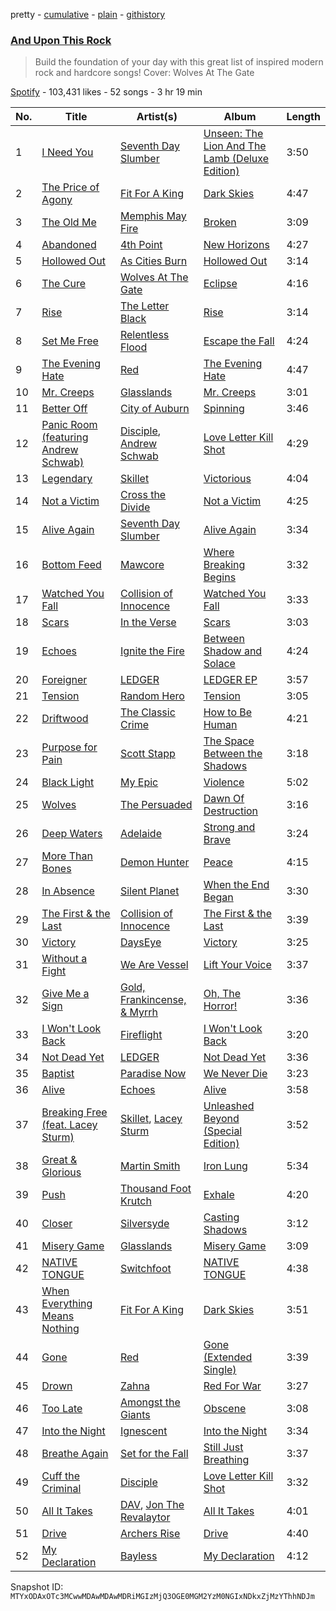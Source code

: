pretty - [cumulative](/playlists/cumulative/37i9dQZF1DX06wYNNUR5t6.md) - [plain](/playlists/plain/37i9dQZF1DX06wYNNUR5t6) - [githistory](https://github.githistory.xyz/mackorone/spotify-playlist-archive/blob/main/playlists/plain/37i9dQZF1DX06wYNNUR5t6)

### [And Upon This Rock](https://open.spotify.com/playlist/37i9dQZF1DX06wYNNUR5t6)

> Build the foundation of your day with this great list of inspired modern rock and hardcore songs!  Cover: Wolves At The Gate

[Spotify](https://open.spotify.com/user/spotify) - 103,431 likes - 52 songs - 3 hr 19 min

| No. | Title | Artist(s) | Album | Length |
|---|---|---|---|---|
| 1 | [I Need You](https://open.spotify.com/track/6zd8T1PBe9JFHmuVnurdRp) | [Seventh Day Slumber](https://open.spotify.com/artist/6kFLnclYFc3gzpNt13wim5) | [Unseen: The Lion And The Lamb \(Deluxe Edition\)](https://open.spotify.com/album/0LhYYU14RU6IPQ9vVMu3Yk) | 3:50 |
| 2 | [The Price of Agony](https://open.spotify.com/track/13zKsRskPB1TD9lWtbMoXH) | [Fit For A King](https://open.spotify.com/artist/0OgdRTPItr9dw4XYp4JJUx) | [Dark Skies](https://open.spotify.com/album/73AvGSgwYiht6qw4p7LmLc) | 4:47 |
| 3 | [The Old Me](https://open.spotify.com/track/7HIQfzq7uFZNZUxzK2OjbH) | [Memphis May Fire](https://open.spotify.com/artist/7cNNNhdJDrt3vgQjwSavNf) | [Broken](https://open.spotify.com/album/6OjdYx9U5k0Tex2SAKyDSh) | 3:09 |
| 4 | [Abandoned](https://open.spotify.com/track/1feaOWrf70CKmj9MKWJBuE) | [4th Point](https://open.spotify.com/artist/1ne42u3qXGxhXOheXX9mQL) | [New Horizons](https://open.spotify.com/album/74J2EbDngHUVrtLFWi2ohZ) | 4:27 |
| 5 | [Hollowed Out](https://open.spotify.com/track/23jSwzxet90GsYoKdmlMS6) | [As Cities Burn](https://open.spotify.com/artist/7eJA8CZoXCETi9axIfBFGT) | [Hollowed Out](https://open.spotify.com/album/2Y9kDOy6g5dUdMCEyMNOLj) | 3:14 |
| 6 | [The Cure](https://open.spotify.com/track/3bimN1JcQkbLWcUJexAEyh) | [Wolves At The Gate](https://open.spotify.com/artist/0Z88iXWc4YVhtu1eFtsGk6) | [Eclipse](https://open.spotify.com/album/6L8gLKCluioceYP7WNmcol) | 4:16 |
| 7 | [Rise](https://open.spotify.com/track/5s2VU6HkVBb92xnyNeM57q) | [The Letter Black](https://open.spotify.com/artist/7AH2bTtNIOYu24O3NuFxhG) | [Rise](https://open.spotify.com/album/0DsC2zkOx6orIpcTzmPchK) | 3:14 |
| 8 | [Set Me Free](https://open.spotify.com/track/4jmM3DfZKnNmdk9E1hu9lg) | [Relentless Flood](https://open.spotify.com/artist/6EvpEo8wSoAZMDb3oV2y0V) | [Escape the Fall](https://open.spotify.com/album/5rVRimOcZf9yLvTZ72xluq) | 4:24 |
| 9 | [The Evening Hate](https://open.spotify.com/track/2afTqQjKpq8e4qmUwZbQRI) | [Red](https://open.spotify.com/artist/01crEa9G3pNpXZ5m7wuHOk) | [The Evening Hate](https://open.spotify.com/album/7CDRVjW6yQIG1nt79t2qFS) | 4:47 |
| 10 | [Mr\. Creeps](https://open.spotify.com/track/2AP3WF1VbuwLXPW5uWZqz0) | [Glasslands](https://open.spotify.com/artist/1uaz4cRw5clcnWJIswU6Jy) | [Mr\. Creeps](https://open.spotify.com/album/455lo6Fp27QLZO5My8IZqk) | 3:01 |
| 11 | [Better Off](https://open.spotify.com/track/1iHx9Ge9YO5Le3UCrjWZ8n) | [City of Auburn](https://open.spotify.com/artist/0FYVYl9r4gHtgP9rJD9GKy) | [Spinning](https://open.spotify.com/album/6FHT343fVHWuPvTRgiA1ak) | 3:46 |
| 12 | [Panic Room \(featuring Andrew Schwab\)](https://open.spotify.com/track/2lsuCovCkTDoLn3lVrpbAg) | [Disciple](https://open.spotify.com/artist/4D9k73VomKTnVQ6ROnt8IO), [Andrew Schwab](https://open.spotify.com/artist/45peyKUmaNOcAC3aIyYWYc) | [Love Letter Kill Shot](https://open.spotify.com/album/41gjae4gxbBmKia3hQaHmM) | 4:29 |
| 13 | [Legendary](https://open.spotify.com/track/2pYaGdqXBrl8MdvuwgtBb7) | [Skillet](https://open.spotify.com/artist/49bzE5vRBRIota4qeHtQM8) | [Victorious](https://open.spotify.com/album/6uBm8oGd1fJNWpCsaURaPZ) | 4:04 |
| 14 | [Not a Victim](https://open.spotify.com/track/5Gr1c6N9fG6IjhPBhcFYzz) | [Cross the Divide](https://open.spotify.com/artist/4X2Ybhr3DI3uOVEE190lSK) | [Not a Victim](https://open.spotify.com/album/6OBJTOj43YxrPFkHZLNYdz) | 4:25 |
| 15 | [Alive Again](https://open.spotify.com/track/4bFvLnnByynzVDDkzUUPsj) | [Seventh Day Slumber](https://open.spotify.com/artist/6kFLnclYFc3gzpNt13wim5) | [Alive Again](https://open.spotify.com/album/3vnpODARivR8XUcD37zLzk) | 3:34 |
| 16 | [Bottom Feed](https://open.spotify.com/track/1juIgyx6a8G5O1Tnlnf4IB) | [Mawcore](https://open.spotify.com/artist/04vYfdkQAWRKmqmsitQbea) | [Where Breaking Begins](https://open.spotify.com/album/3bsRpywxqsiSORItREzXUN) | 3:32 |
| 17 | [Watched You Fall](https://open.spotify.com/track/7rKUQ1D1k7T3jVg6rZ8nTn) | [Collision of Innocence](https://open.spotify.com/artist/35wkX6HAVNXCsDF79SnoGc) | [Watched You Fall](https://open.spotify.com/album/2Z6QJuv2hBn7AwUDepHTPs) | 3:33 |
| 18 | [Scars](https://open.spotify.com/track/5zKKBcIm0sVDJhWlZhAi3C) | [In the Verse](https://open.spotify.com/artist/4Ilxsqfishc8GhrarGM7RS) | [Scars](https://open.spotify.com/album/7545gyNLbh98fjLrnAgLBK) | 3:03 |
| 19 | [Echoes](https://open.spotify.com/track/0iQa0axJxOqA5vlCSV3app) | [Ignite the Fire](https://open.spotify.com/artist/4xqGhP2gUWyaMMHqPU3UHj) | [Between Shadow and Solace](https://open.spotify.com/album/2IF2CZ13oq1wK51AXr0Lt6) | 4:24 |
| 20 | [Foreigner](https://open.spotify.com/track/550uiBzwI7c0mrtHpZMrY7) | [LEDGER](https://open.spotify.com/artist/3OuIyI0FYMUZtINxhQVCL3) | [LEDGER EP](https://open.spotify.com/album/4F8Wv1pdbgLiAOajJmZbA1) | 3:57 |
| 21 | [Tension](https://open.spotify.com/track/01l6eMjuUKrOgBW4ygu6Ka) | [Random Hero](https://open.spotify.com/artist/0FOuR45KED7o5G3bugebGA) | [Tension](https://open.spotify.com/album/7xE8XGR4Mcv9KUqDoqT9Q0) | 3:05 |
| 22 | [Driftwood](https://open.spotify.com/track/2qLPxnOjFHilVIrZXZtMWQ) | [The Classic Crime](https://open.spotify.com/artist/4Y2ImQoh83EyhkbaJXmJr1) | [How to Be Human](https://open.spotify.com/album/6J9gRf2PpJL4pDsV5XwANi) | 4:21 |
| 23 | [Purpose for Pain](https://open.spotify.com/track/6rNXwxBiFcfcI00j7FKetn) | [Scott Stapp](https://open.spotify.com/artist/6HySSUk2KthFj3bd9R61ql) | [The Space Between the Shadows](https://open.spotify.com/album/4gWnScXgicxrQKRLRviZpH) | 3:18 |
| 24 | [Black Light](https://open.spotify.com/track/01cIqV4RrN3YoRNcnzVXSr) | [My Epic](https://open.spotify.com/artist/0HowPCaKsP1sJL2T2eMEoe) | [Violence](https://open.spotify.com/album/1JEGmU4yqtuuFceHpVCvHK) | 5:02 |
| 25 | [Wolves](https://open.spotify.com/track/01HzjrOehvJUlKK3WsQ8qK) | [The Persuaded](https://open.spotify.com/artist/1mKqAPg3t3g6LuBH0Eci7j) | [Dawn Of Destruction](https://open.spotify.com/album/17e9TILgvyuJyuuRIaiT2M) | 3:16 |
| 26 | [Deep Waters](https://open.spotify.com/track/2qEla8ZQF3FN5l5ay89J9m) | [Adelaide](https://open.spotify.com/artist/69GrMdd7iMIjeRJxxJJ1nl) | [Strong and Brave](https://open.spotify.com/album/2qqoxqSsHfSYeKf3VzYdWM) | 3:24 |
| 27 | [More Than Bones](https://open.spotify.com/track/6YPopUgTLk3LaISL9cDAPm) | [Demon Hunter](https://open.spotify.com/artist/6f3a43i1MJZwdjEpV1M0oH) | [Peace](https://open.spotify.com/album/4Y1MriICUHdg43Z30CBuxp) | 4:15 |
| 28 | [In Absence](https://open.spotify.com/track/6Hb0EqgYqfGHBs0MRC47M9) | [Silent Planet](https://open.spotify.com/artist/0JGTiwfinlCuANGu4Gq2XU) | [When the End Began](https://open.spotify.com/album/0quLJsiSZAicHmyyWJefjd) | 3:30 |
| 29 | [The First & the Last](https://open.spotify.com/track/4MJoEFLiEMkDZch8l3J63z) | [Collision of Innocence](https://open.spotify.com/artist/35wkX6HAVNXCsDF79SnoGc) | [The First & the Last](https://open.spotify.com/album/2BQlQnftog5PKWO4mCvR5m) | 3:39 |
| 30 | [Victory](https://open.spotify.com/track/3tiumLzoEO3girnNu45ohv) | [DaysEye](https://open.spotify.com/artist/5xXNSdXlFulKXyuOxHeIwW) | [Victory](https://open.spotify.com/album/16G3IromCnZSKdlOsdttXe) | 3:25 |
| 31 | [Without a Fight](https://open.spotify.com/track/3d31ajFirzxgYo8SQy6GCn) | [We Are Vessel](https://open.spotify.com/artist/5oOUd9MCX1PnsfolIs7h4X) | [Lift Your Voice](https://open.spotify.com/album/4AAC9PQQgacwlNX2J4tT5x) | 3:37 |
| 32 | [Give Me a Sign](https://open.spotify.com/track/6o8AG9ldTnpwhsBsZXaXHn) | [Gold, Frankincense, & Myrrh](https://open.spotify.com/artist/2NzvxoOoIshAvoQ2wYbZhj) | [Oh, The Horror!](https://open.spotify.com/album/7foyRe5OQor8UMGpVquZsP) | 3:36 |
| 33 | [I Won't Look Back](https://open.spotify.com/track/5llksYcJ2Q7eL5HaCMZdvE) | [Fireflight](https://open.spotify.com/artist/5v6wlK6GCKVovWMbPqSHNy) | [I Won't Look Back](https://open.spotify.com/album/1TfVtPMulyRlJp2HEcwTWn) | 3:20 |
| 34 | [Not Dead Yet](https://open.spotify.com/track/4hCkgJwyn7KfnfFSvYf8wF) | [LEDGER](https://open.spotify.com/artist/3OuIyI0FYMUZtINxhQVCL3) | [Not Dead Yet](https://open.spotify.com/album/0KmTOk6a9ny1h2s8QHJLGO) | 3:36 |
| 35 | [Baptist](https://open.spotify.com/track/656MTwjaWH9COcWIWkwero) | [Paradise Now](https://open.spotify.com/artist/1XOp5OUbWSxiwLjvM8tKFB) | [We Never Die](https://open.spotify.com/album/2zh9qm5WG9a2GnSunMr9ws) | 3:23 |
| 36 | [Alive](https://open.spotify.com/track/224KUZC30xzTqSkWG5O1mt) | [Echoes](https://open.spotify.com/artist/0HK6enkB4CDfc3uHy0RkT4) | [Alive](https://open.spotify.com/album/0sIZNWEPoVUyRiboNjowf5) | 3:58 |
| 37 | [Breaking Free \(feat\. Lacey Sturm\)](https://open.spotify.com/track/3sT99jz232QWq5Q2LEaFJ5) | [Skillet](https://open.spotify.com/artist/49bzE5vRBRIota4qeHtQM8), [Lacey Sturm](https://open.spotify.com/artist/09LCTrVGnMsGbxexUFJoap) | [Unleashed Beyond \(Special Edition\)](https://open.spotify.com/album/2KKPw3uv39fzhiUTS7zw37) | 3:52 |
| 38 | [Great & Glorious](https://open.spotify.com/track/6EfWQ6yGH0eR8LaBWjgsoy) | [Martin Smith](https://open.spotify.com/artist/7ISMNhe95QNLqHgsCHAVeu) | [Iron Lung](https://open.spotify.com/album/0aWcnFRgnB0HDMgCB7pr2t) | 5:34 |
| 39 | [Push](https://open.spotify.com/track/1ceKgNy140RRdvZyCIzUaf) | [Thousand Foot Krutch](https://open.spotify.com/artist/6GfiCQDFYANz5wUkSmb3Dr) | [Exhale](https://open.spotify.com/album/0IuPkop0tlB7mSomBdaGB1) | 4:20 |
| 40 | [Closer](https://open.spotify.com/track/5dVODyGWLMoBPlmgtm86PU) | [Silversyde](https://open.spotify.com/artist/6J0UNeDm5txVjvcI7Pxqz4) | [Casting Shadows](https://open.spotify.com/album/539lpEirrlTBHMsQHgSZzm) | 3:12 |
| 41 | [Misery Game](https://open.spotify.com/track/5ZBrH7WW2KtSg7WxGu794E) | [Glasslands](https://open.spotify.com/artist/1uaz4cRw5clcnWJIswU6Jy) | [Misery Game](https://open.spotify.com/album/4WEWiaNSX8wxfQfL276fHb) | 3:09 |
| 42 | [NATIVE TONGUE](https://open.spotify.com/track/4zPmVJ51QlCimfTrQIqQiV) | [Switchfoot](https://open.spotify.com/artist/6S58b0fr8TkWrEHOH4tRVu) | [NATIVE TONGUE](https://open.spotify.com/album/2fxJMrLJLQzKNOmpCwJcqc) | 4:38 |
| 43 | [When Everything Means Nothing](https://open.spotify.com/track/20dil44lFapp6oNBfCQlif) | [Fit For A King](https://open.spotify.com/artist/0OgdRTPItr9dw4XYp4JJUx) | [Dark Skies](https://open.spotify.com/album/73AvGSgwYiht6qw4p7LmLc) | 3:51 |
| 44 | [Gone](https://open.spotify.com/track/49a2Kg7MPuycZqREq8IHzP) | [Red](https://open.spotify.com/artist/01crEa9G3pNpXZ5m7wuHOk) | [Gone \(Extended Single\)](https://open.spotify.com/album/4qiDcPBb7Fa6errKhDocSP) | 3:39 |
| 45 | [Drown](https://open.spotify.com/track/7gZyVkRZKKmouF54ccQ5Pi) | [Zahna](https://open.spotify.com/artist/0HvsF5I55057H9hTIkn60F) | [Red For War](https://open.spotify.com/album/4N8Wt08zGOXDRC9wyoTm1Z) | 3:27 |
| 46 | [Too Late](https://open.spotify.com/track/2HdXs8oiSI2I3K65sPg1WS) | [Amongst the Giants](https://open.spotify.com/artist/12rJfJCwHnKC7VuuLk9xtJ) | [Obscene](https://open.spotify.com/album/0lzEISCPcYEJ78E1qxWGQm) | 3:08 |
| 47 | [Into the Night](https://open.spotify.com/track/0YhY80vK0EXnfKqWQROSHV) | [Ignescent](https://open.spotify.com/artist/6PQENi26ZkXCUo1ksPJ7mm) | [Into the Night](https://open.spotify.com/album/4EeZaYHOvgQUoKTRH0Iueu) | 3:34 |
| 48 | [Breathe Again](https://open.spotify.com/track/5A83Ob2zfm00oahV4ioFNt) | [Set for the Fall](https://open.spotify.com/artist/770Es4dWiuiq9sNiAdmXTr) | [Still Just Breathing](https://open.spotify.com/album/6pX8vrvmBoOg2HF8LK9Gr8) | 3:37 |
| 49 | [Cuff the Criminal](https://open.spotify.com/track/7DBd9nxx1EOivWRY3kYGZM) | [Disciple](https://open.spotify.com/artist/4D9k73VomKTnVQ6ROnt8IO) | [Love Letter Kill Shot](https://open.spotify.com/album/41gjae4gxbBmKia3hQaHmM) | 3:32 |
| 50 | [All It Takes](https://open.spotify.com/track/0pJ6aFAqdOANvIdzOQ4cVi) | [DAV](https://open.spotify.com/artist/3UhOrPbn8pGeF4rZjUNXuS), [Jon The Revalaytor](https://open.spotify.com/artist/44YUYpFeZPJv7FaafB4TTW) | [All It Takes](https://open.spotify.com/album/63h7zhtC6jR2TN4p071eDE) | 4:01 |
| 51 | [Drive](https://open.spotify.com/track/1TBujZFt2bUwq7Vy7AsiUK) | [Archers Rise](https://open.spotify.com/artist/6ApaGLSpdoD84Z3g7pKIi4) | [Drive](https://open.spotify.com/album/6EDV8HpxLYt7LWbqFMr6th) | 4:40 |
| 52 | [My Declaration](https://open.spotify.com/track/2uD6FPyDovbYAbI7oF2Srs) | [Bayless](https://open.spotify.com/artist/5cTZq90aOtEXdJBX4zThnu) | [My Declaration](https://open.spotify.com/album/1q7degKMC1ik1akGBNO0e9) | 4:12 |

Snapshot ID: `MTYxODAxOTc3MCwwMDAwMDAwMDRiMGIzMjQ3OGE0MGM2YzM0NGIxNDkxZjMzYThhNDJm`

